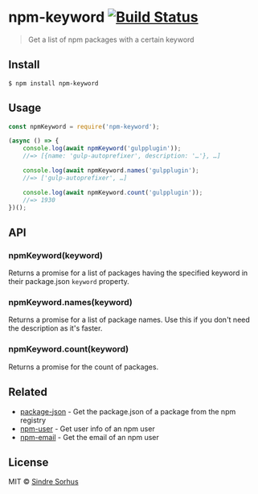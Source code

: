 # npm-keyword [![Build Status](https://travis-ci.org/sindresorhus/npm-keyword.svg?branch=master)](https://travis-ci.org/sindresorhus/npm-keyword)

> Get a list of npm packages with a certain keyword


## Install

```
$ npm install npm-keyword
```


## Usage

```js
const npmKeyword = require('npm-keyword');

(async () => {
	console.log(await npmKeyword('gulpplugin'));
	//=> [{name: 'gulp-autoprefixer', description: '…'}, …]

	console.log(await npmKeyword.names('gulpplugin');
	//=> ['gulp-autoprefixer', …]

	console.log(await npmKeyword.count('gulpplugin'));
	//=> 1930
})();
```


## API

### npmKeyword(keyword)

Returns a promise for a list of packages having the specified keyword in their package.json `keyword` property.

### npmKeyword.names(keyword)

Returns a promise for a list of package names. Use this if you don't need the description as it's faster.

### npmKeyword.count(keyword)

Returns a promise for the count of packages.


## Related

- [package-json](https://github.com/sindresorhus/package-json) - Get the package.json of a package from the npm registry
- [npm-user](https://github.com/sindresorhus/npm-user) - Get user info of an npm user
- [npm-email](https://github.com/sindresorhus/npm-email) - Get the email of an npm user


## License

MIT © [Sindre Sorhus](https://sindresorhus.com)
